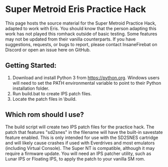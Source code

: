 # Super Metroid Eris Practice Hack

This page hosts the source material for the Super Metroid Practice Hack, adapted to work with Eris. You should know that the person adapting this work has not played this romhack outside of basic testing. Some features may not be updated from their vanilla counterparts. If you have suggestions, requests, or bugs to report, please contact InsaneFirebat on Discord or open an issue here on GitHub.

## Getting Started:

1. Download and install Python 3 from https://python.org. Windows users will need to set the PATH environmental variable to point to their Python installation folder.
2. Run build.bat to create IPS patch files.
3. Locate the patch files in \build\.

## Which rom should I use?

The build script will create two IPS patch files for the practice hack. The patch that features "sd2snes" in the filename will have the built-in savestate feature enabled. This is only intended for use with the SD2SNES cartridge and will likely cause crashes if used with Everdrives and most emulators (including Virtual Console). The Super NT is compatible, although it may require a firmware update. You will need an IPS patcher utility, such as Lunar IPS or Floating IPS, to apply the patch to your vanilla SM rom.